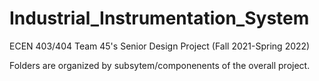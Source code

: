 # Industrial_Instrumentation_System
ECEN 403/404 Team 45's Senior Design Project (Fall 2021-Spring 2022)

Folders are organized by subsytem/componenents of the overall project.
